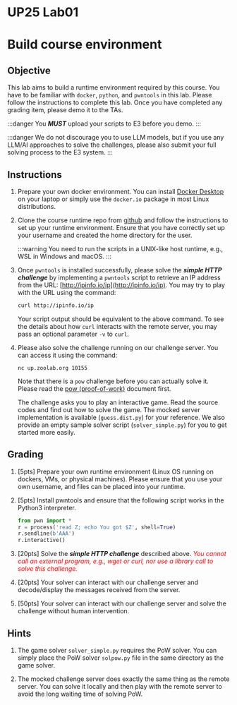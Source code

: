 UP25 Lab01
==========

# Build course environment

## Objective

This lab aims to build a runtime environment required by this course. You have to be familiar with `docker`, `python`, and `pwntools` in this lab. Please follow the instructions to complete this lab. Once you have completed any grading item, please demo it to the TAs.

:::danger
You ***MUST*** upload your scripts to E3 before you demo.
:::

:::danger
We do not discourage you to use LLM models, but if you use any LLM/AI approaches to solve the challenges, please also submit your full solving process to the E3 system.
:::

## Instructions

1. Prepare your own docker environment. You can install [Docker Desktop](https://www.docker.com/products/docker-desktop/) on your laptop or simply use the `docker.io` package in most Linux distributions.

1. Clone the course runtime repo from [github](https://github.com/chunying/up-runtime) and follow the instructions to set up your runtime environment. Ensure that you have correctly set up your username and created the home directory for the user.

   :::warning
   You need to run the scripts in a UNIX-like host runtime, e.g., WSL in Windows and macOS.
   :::

1. Once `pwntools` is installed successfully, please solve the ***simple HTTP challenge*** by implementing a `pwntools` script to retrieve an IP address from the URL: [http://ipinfo.io/ip](http://ipinfo.io/ip). You may try to play with the URL using the command:

   ```sh
   curl http://ipinfo.io/ip
   ```

   Your script output should be equivalent to the above command. To see the details about how `curl` interacts with the remote server, you may pass an optional parameter `-v` to `curl`.

1. Please also solve the challenge running on our challenge server. You can access it using the command:
   ```
   nc up.zoolab.org 10155
   ```
   Note that there is a `pow` challenge before you can actually solve it. Please read the [pow (proof-of-work)](https://md.zoolab.org/s/EHSmQ0szV) document first.
   
   The challenge asks you to play an interactive game. Read the source codes and find out how to solve the game. The mocked server implementation is available (`guess.dist.py`) for your reference. We also provide an empty sample solver script (`solver_simple.py`) for you to get started more easily.

## Grading

1. [5pts] Prepare your own runtime environment (Linux OS running on dockers, VMs, or physical machines). Please ensure that you use your own username, and files can be placed into your runtime.

1. [5pts] Install pwntools and ensure that the following script works in the Python3 interpreter.

   ```python
   from pwn import *
   r = process('read Z; echo You got $Z', shell=True)
   r.sendline(b'AAA')
   r.interactive()
   ```

1. [20pts] Solve the ***simple HTTP challenge*** described above.
   <i style="color: red">You cannot call an external program, e.g., wget or curl, nor use a library call to solve this challenge.</i>

1. [20pts] Your solver can interact with our challenge server and decode/display the messages received from the server.

1. [50pts] Your solver can interact with our challenge server and solve the challenge without human intervention.

## Hints

1. The game solver `solver_simple.py` requires the PoW solver. You can simply place the PoW solver `solpow.py` file in the same directory as the game solver.

1. The mocked challenge server does exactly the same thing as the remote server. You can solve it locally and then play with the remote server to avoid the long waiting time of solving PoW.
